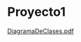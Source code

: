 # Proyecto1

[DiagramaDeClases.pdf](https://github.com/user-attachments/files/16827187/DiagramaDeClases.pdf)
